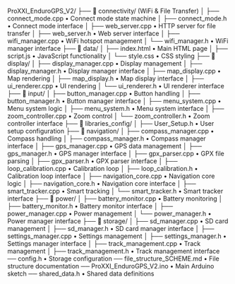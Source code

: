 ProXXI_EnduroGPS_V2/
├── 📁 connectivity/               (WiFi & File Transfer)
│   ├── connect_mode.cpp          • Connect mode state machine
│   ├── connect_mode.h            • Connect mode interface
│   ├── web_server.cpp            • HTTP server for file transfer
│   ├── web_server.h              • Web server interface
│   ├── wifi_manager.cpp          • WiFi hotspot management
│   └── wifi_manager.h            • WiFi manager interface
├── 📁 data/
│   ├── index.html                • Main HTML page
│   ├── script.js                 • JavaScript functionality
│   └── style.css                 • CSS styling
├── 📁 display/
│   ├── display_manager.cpp       • Display management
│   ├── display_manager.h         • Display manager interface
│   ├── map_display.cpp           • Map rendering
│   ├── map_display.h             • Map display interface
│   ├── ui_renderer.cpp           • UI rendering
│   └── ui_renderer.h             • UI renderer interface
├── 📁 input/
│   ├── button_manager.cpp        • Button handling
│   ├── button_manager.h          • Button manager interface
│   ├── menu_system.cpp           • Menu system logic
│   ├── menu_system.h             • Menu system interface
│   ├── zoom_controller.cpp       • Zoom control
│   └── zoom_controller.h         • Zoom controller interface
├── 📁 libraries_config/
│   ├── User_Setup.h              • User setup configuration
├── 📁 navigation/
│   ├── compass_manager.cpp       • Compass handling
│   ├── compass_manager.h         • Compass manager interface
│   ├── gps_manager.cpp           • GPS data management
│   ├── gps_manager.h             • GPS manager interface
│   ├── gpx_parser.cpp            • GPX file parsing
│   ├── gpx_parser.h              • GPX parser interface
│   ├── loop_calibration.cpp      • Calibration loop
│   ├── loop_calibration.h        • Calibration loop interface
│   ├── navigation_core.cpp       • Navigation core logic
│   ├── navigation_core.h         • Navigation core interface
│   ├── smart_tracker.cpp         • Smart tracking
│   └── smart_tracker.h           • Smart tracker interface
├── 📁 power/
│   ├── battery_monitor.cpp       • Battery monitoring
│   ├── battery_monitor.h         • Battery monitor interface
│   ├── power_manager.cpp         • Power management
│   └── power_manager.h           • Power manager interface
├── 📁 storage/
│   ├── sd_manager.cpp            • SD card management
│   ├── sd_manager.h              • SD card manager interface
│   ├── settings_manager.cpp      • Settings management
│   ├── settings_manager.h        • Settings manager interface
│   ├── track_management.cpp      • Track management
│   ├── track_management.h        • Track management interface
── config.h                  • Storage configuration
── file_structure_SCHEME.md  • File structure documentation
── ProXXI_EnduroGPS_V2.ino   • Main Arduino sketch
── shared_data.h             • Shared data definitions